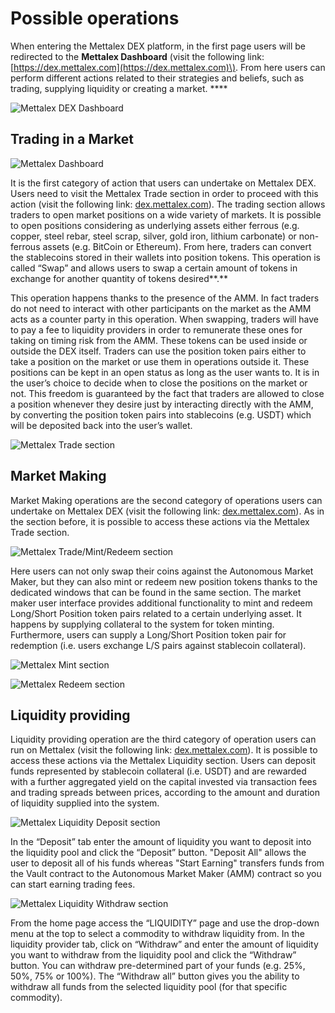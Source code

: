 # Possible operations

When entering the Mettalex DEX platform, in the first page users will be redirected to the **Mettalex Dashboard** \(visit the following link: [https://dex.mettalex.com](https://dex.mettalex.com)\). From here users can perform different actions related to their strategies and beliefs, such as trading, supplying liquidity or creating a market.    ****

![Mettalex DEX Dashboard](.gitbook/assets/image.png)

## **Trading in a Market**

![Mettalex Dashboard](.gitbook/assets/schermata-2020-12-17-alle-15.59.02-2-.png)

It is the first category of action that users can undertake on Mettalex DEX. Users need to visit the Mettalex Trade section in order to proceed with this action \(visit the following link: [dex.mettalex.com](http://dex.mettalex.com)\). The trading section allows traders to open market positions on a wide variety of  markets. It is possible to open positions considering as underlying assets either ferrous \(e.g. copper, steel rebar, steel scrap, silver, gold iron, lithium carbonate\) or non-ferrous assets \(e.g. BitCoin or Ethereum\). From here, traders can convert the stablecoins stored in their wallets into position tokens. This operation is called “Swap” and allows users to swap a certain amount of tokens in exchange for another quantity of tokens desired**.**

This operation happens thanks to the presence of the AMM. In fact traders do not need to interact with other participants on the market as the AMM acts as a counter party in this operation. When swapping, traders will have to pay a fee to liquidity providers in order to remunerate these ones for taking on timing risk from the AMM.  These tokens can be used inside or outside the DEX itself. Traders can use the position token pairs either to take a position on the market or use them in operations outside it. These positions can be kept in an open status as long as the user wants to. It is in the user’s choice to decide when to close the positions on the market or not. This freedom is guaranteed by the fact that traders are allowed to close a position whenever they desire just by interacting directly with the AMM, by converting the position token pairs into stablecoins \(e.g. USDT\) which will be deposited back into the user’s wallet.

![Mettalex Trade section](.gitbook/assets/trade.png)

## **Market Making**

Market Making operations are the second category of operations users can undertake on Mettalex DEX \(visit the following link: [dex.mettalex.com](http://dex.mettalex.com)\). As in the section before, it is possible to access these actions via the Mettalex Trade section.

![Mettalex Trade/Mint/Redeem section](.gitbook/assets/schermata-2020-12-17-alle-15.56.32-2-.png)

Here users can not only swap their coins against the Autonomous Market Maker, but they can also mint or redeem new position tokens thanks to the dedicated windows that can be found in the same section. The market maker user interface provides additional functionality to mint and redeem Long/Short Position token pairs related to a certain underlying asset. It happens by supplying collateral to the system for token minting. Furthermore, users can supply a Long/Short Position token pair for redemption \(i.e. users exchange L/S pairs against stablecoin collateral\).

![Mettalex Mint section](.gitbook/assets/mint.png)

![Mettalex Redeem section](.gitbook/assets/redeem.png)

## Liquidity providing

Liquidity providing operation are the third category of operation users can run on Mettalex \(visit the following link: [dex.mettalex.com](http://dex.mettalex.com)\). It is possible to access these actions via the Mettalex Liquidity section. Users can deposit funds represented by stablecoin collateral \(i.e. USDT\) and are rewarded with a further aggregated yield on the capital invested via transaction fees and trading spreads between prices, according to the amount and duration of liquidity supplied into the system.

![Mettalex Liquidity Deposit section](.gitbook/assets/liquidity.png)

In the “Deposit” tab enter the amount of liquidity you want to deposit into the liquidity pool and click the “Deposit” button. "Deposit All" allows the user to deposit all of his funds whereas "Start Earning" transfers funds from the Vault contract to the Autonomous Market Maker \(AMM\) contract so you can start earning trading fees.  

![Mettalex Liquidity Withdraw section](.gitbook/assets/withdraw.png)

From the home page access the “LIQUIDITY” page and use the drop-down menu at the top to select a commodity to withdraw liquidity from. In the liquidity provider tab, click on “Withdraw” and enter the amount of liquidity you want to withdraw from the liquidity pool and click the “Withdraw” button. You can withdraw pre-determined part of your funds \(e.g. 25%, 50%, 75% or 100%\). The “Withdraw all” button gives you the ability to withdraw all funds from the selected liquidity pool \(for that specific commodity\).


